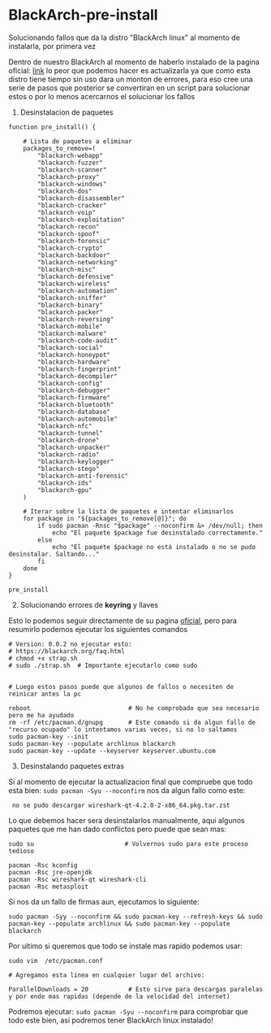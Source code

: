 # BlackArch-pre-install
Solucionando fallos que da la distro "BlackArch linux" al momento de instalarla, por primera vez

Dentro de nuestro BlackArch al momento de haberlo instalado de la pagina oficial: [link](https://blackarch.org/) lo peor que podemos hacer es actualizarla
ya que como esta distro tiene tiempo sin uso dara un monton de errores, para eso cree una serie de pasos que posterior se convertiran en un script
para solucionar estos o por lo menos acercarnos el solucionar los fallos

1. Desinstalacion de paquetes

```shell
function pre_install() {

    # Lista de paquetes a eliminar
    packages_to_remove=(
     	"blackarch-webapp"
        "blackarch-fuzzer"
        "blackarch-scanner"
        "blackarch-proxy"
        "blackarch-windows"
        "blackarch-dos"
        "blackarch-disassembler"
        "blackarch-cracker"
        "blackarch-voip"
        "blackarch-exploitation"
        "blackarch-recon"
        "blackarch-spoof"
        "blackarch-forensic"
        "blackarch-crypto"
        "blackarch-backdoor"
        "blackarch-networking"
        "blackarch-misc"
        "blackarch-defensive"
        "blackarch-wireless"
        "blackarch-automation"
        "blackarch-sniffer"
        "blackarch-binary"
        "blackarch-packer"
        "blackarch-reversing"
        "blackarch-mobile"
        "blackarch-malware"
        "blackarch-code-audit"
        "blackarch-social"
        "blackarch-honeypot"
        "blackarch-hardware"
        "blackarch-fingerprint"
        "blackarch-decompiler"
        "blackarch-config"
        "blackarch-debugger"
        "blackarch-firmware"
        "blackarch-bluetooth"
        "blackarch-database"
        "blackarch-automobile"
        "blackarch-nfc"
        "blackarch-tunnel"
        "blackarch-drone"
        "blackarch-unpacker"
        "blackarch-radio"
        "blackarch-keylogger"
        "blackarch-stego"
        "blackarch-anti-forensic"
        "blackarch-ids"
        "blackarch-gpu"
    )

    # Iterar sobre la lista de paquetes e intentar eliminarlos
    for package in "${packages_to_remove[@]}"; do
        if sudo pacman -Rnsc "$package" --noconfirm &> /dev/null; then
            echo "El paquete $package fue desinstalado correctamente."
        else
            echo "El paquete $package no está instalado o no se pudo desinstalar. Saltando..."
        fi
    done
}

pre_install

```

2. Solucionando errores de **keyring** y llaves

Esto lo podemos seguir directamente de su pagina [oficial](https://blackarch.org/faq.html), pero para resumirlo podemos ejecutar los siguientes comandos

```shell
# Version: 0.0.2 no ejecutar esto:
# https://blackarch.org/faq.html
# chmod +x strap.sh
# sudo ./strap.sh  # Importante ejecutarlo como sudo


# Luego estos pasos puede que algunos de fallos o necesiten de reinicar antes la pc

reboot                           # No he comprobado que sea necesario pero me ha ayudado
rm -rf /etc/pacman.d/gnupg       # Este comando si da algun fallo de "recurso ocupado" lo intentamos varias veces, si no lo saltamos
sudo pacman-key --init
sudo pacman-key --populate archlinux blackarch
sudo pacman-key --update --keyserver keyserver.ubuntu.com
```

3. Desinstalando paquetes extras

Si al momento de ejecutar la actualizacion final que compruebe que todo esta bien: `sudo pacman -Syu --noconfirm` nos da algun fallo como este:

```shell
 no se pudo descargar wireshark-qt-4.2.0-2-x86_64.pkg.tar.zst
```

Lo que debemos hacer sera desinstalarlos manualmente, aqui algunos paquetes que me han dado conflictos pero puede que sean mas:


```shell
sudo su                         # Volvernos sudo para este proceso tedioso

pacman -Rsc kconfig
pacman -Rsc jre-openjdk
pacman -Rsc wireshark-qt wireshark-cli
pacman -Rsc metasploit
```

Si nos da un fallo de firmas aun, ejecutamos lo siguiente:

```shell
sudo pacman -Syy --noconfirm && sudo pacman-key --refresh-keys && sudo pacman-key --populate archlinux && sudo pacman-key --populate blackarch
```


Por ultimo si queremos que todo se instale mas rapido podemos usar: 

```shell
sudo vim  /etc/pacman.conf

# Agregamos esta linea en cualquier lugar del archivo:

ParallelDownloads = 20           # Esto sirve para descargas paralelas y por ende mas rapidas (depende de la velocidad del internet)
```


Podremos ejecutar: `sudo pacman -Syu --noconfirm` para comprobar que todo este bien, asi podremos tener BlackArch linux instalado!

